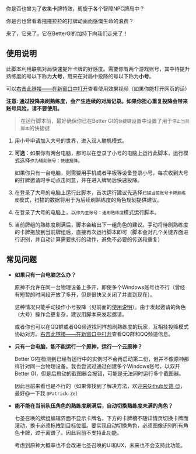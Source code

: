 你是否也曾为了收集卡牌特效，周旋于各个智障NPC牌局中？

你是否也曾看着拖拖拉拉的打牌动画而感慨生命的浪费？

来了，它来了，它在BetterGI的加持下向我们走来了！

## 使用说明

此脚本利用联机对局快速提升卡牌的好感度。需要你有两个游戏账号，其中待提升熟练度的号以下称为**大号**，用来在对局中投降的号以下称为**小号**。

可以[右击此链接——在新窗口中打开](https://github.com/babalae/bettergi-scripts-list/pull/1282)查看使用效果视频（如果你能打开网页的话）

**注意: 通过投降来刷熟练度，会产生连续的对局记录。如果你担心重复投降会带来账号风险，请不要使用。**

> 在运行脚本前，最好确保你已在Better GI的`快捷键`设置中设置了用于`停止当前脚本`的快捷键

1. 用小号申请加入大号的世界，进入双人联机模式。

2. **可选**：如果你有两台电脑，那可以在登录了小号的电脑上运行此脚本，运行模式选择`作为辅助账号：快速投降`。

   如果你只有一台电脑，则需要用手机或者平板等设备登录小号，每次收到大号的打牌邀请时手动点击同意，并在进入牌局后快速投降。

3. 在登录了大号的电脑上运行此脚本，首次运行建议先选择`扫描当前账号卡牌熟练度`模式，扫描的数据将用于为后续刷熟练度的角色规划提供建议。

4. 在登录了大号的电脑上，以`作为主账号：速刷熟练度`模式运行脚本。

5. 当前牌组的熟练度刷满后，脚本会给出下一组角色的建议。手动将待刷熟练度的卡牌拖放到当前牌组后，直接再次运行脚本即可（脚本会对几个关键界面进行识别，并自动计算需要执行的动作，避免不必要的传送和重复）

## 常见问题

- **如果只有一台电脑怎么办？**

  原神不允许在同一台物理设备上多开，即使多个Windows账号也不行（曾经有短暂的时间段开放了多开，但是很快又关闭了并直到现在）。

  这种情况只能手动操作小号投降（见前面的[使用说明](#使用说明)）。由于发起邀请的角色（大号）操作会更复杂，建议用脚本来发起邀请。

  或者你也可以在QQ群或者QQ频道找同样想刷熟练度的玩家，互相挂投降模式协助对方。[右击此链接——在新窗口中打开](https://bettergi.com/community.html)查看QQ群和QQ频道信息。

- **只有一台电脑，能不能运行一个原神，运行一个云原神？**

  Better GI在检测到已经有运行中的实例时不会再启动第二份，但并不像原神那样针对同一台物理设备。我也尝试过通过创建多个Windows账号，以双开Better GI，但是后启动的截图器会报错，可能是无法同时运行多个截图器。

  因此目前来看也是不行的（如果你找到了解决方法，欢迎[来Github反馈 😊](https://github.com/babalae/bettergi-scripts-list/issues)，最好@一下我 `@Patrick-Ze`）

- **能不能在当前队伍角色的熟练度刷满后，自动切换熟练度未满的角色？**

  七圣召唤的牌组编辑界面不显示卡牌名，下方的卡牌槽不随详情页切换卡牌而滚动，换卡必须拖拽到目标位置。要实现自动切换角色，必须图像识别所有角色卡牌，过于离谱了。因此目前不支持此功能。

  考虑到原神大概率也不会改进七圣召唤的UI和UX，未来也不会支持此功能。
